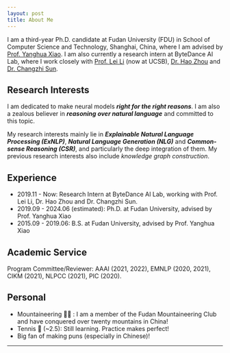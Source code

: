 ```yaml
---
layout: post
title: About Me
---
```


I am a third-year Ph.D. candidate at Fudan University (FDU) in School of Computer Science and Technology, Shanghai, China, where I am advised by [Prof. Yanghua Xiao](http://kw.fudan.edu.cn). I am also currently a research intern at ByteDance AI Lab, where I work closely with [Prof. Lei Li](https://lileicc.github.io) (now at UCSB), [Dr. Hao Zhou](https://zhouh.github.io) and [Dr. Changzhi Sun](https://www.czsun.site). 

## Research Interests

I am dedicated to make neural models ***right for the right reasons***. I am also a zealous believer in ***reasoning over natural language*** and committed to this topic.

My research interests mainly lie in ***Explainable Natural Language Processing (ExNLP)***, ***Natural Language Generation (NLG)*** and ***Common-sense Reasoning (CSR)***, and particularly the deep integration of them. My previous research interests also include *knowledge graph construction*.


## Experience

- 2019.11 - Now: Research Intern at ByteDance AI Lab, working with Prof. Lei Li, Dr. Hao Zhou and Dr. Changzhi Sun. 
- 2019.09 - 2024.06 (estimated): Ph.D. at Fudan University, advised by Prof. Yanghua Xiao
- 2015.09 - 2019.06: B.S. at Fudan University, advised by Prof. Yanghua Xiao

## Academic Service

Program Committee/Reviewer: AAAI (2021, 2022), EMNLP (2020, 2021), CIKM (2021), NLPCC (2021), PIC (2020).

## Personal

- Mountaineering 🧗‍♂️ : I am a member of the Fudan Mountaineering Club and have conquered over twenty mountains in China!
- Tennis 🎾 (~2.5): Still learning. Practice makes perfect! 
- Big fan of making puns (especially in Chinese)! 


---